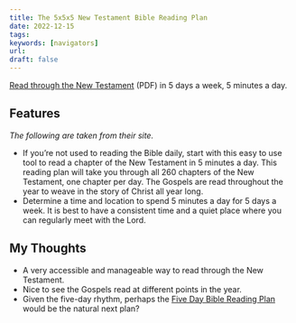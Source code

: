 ```yaml
---
title: The 5x5x5 New Testament Bible Reading Plan
date: 2022-12-15
tags: 
keywords: [navigators]
url:
draft: false
---
```


[Read through the New Testament](https://www.navigators.org/wp-content/uploads/2021/12/navigators-5x5x5-new-testament-bible-reading-plan.pdf) (PDF) in 5 days a week, 5 minutes a day.


## Features

*The following are taken from their site.*

- If you’re not used to reading the Bible daily, start with this easy to use tool to read a chapter of the New Testament in 5 minutes a day. This reading plan will take you through all 260 chapters of the New Testament, one chapter per day. The Gospels are read throughout the year to weave in the story of Christ all year long.
- Determine a time and location to spend 5 minutes a day for 5 days a week. It is best to have a consistent time and a quiet place where you can regularly meet with the Lord.

## My Thoughts
- A very accessible and manageable way to read through the New Testament. 
- Nice to see the Gospels read at different points in the year.
- Given the five-day rhythm, perhaps the [Five Day Bible Reading Plan](/plans/five) would be the natural next plan?